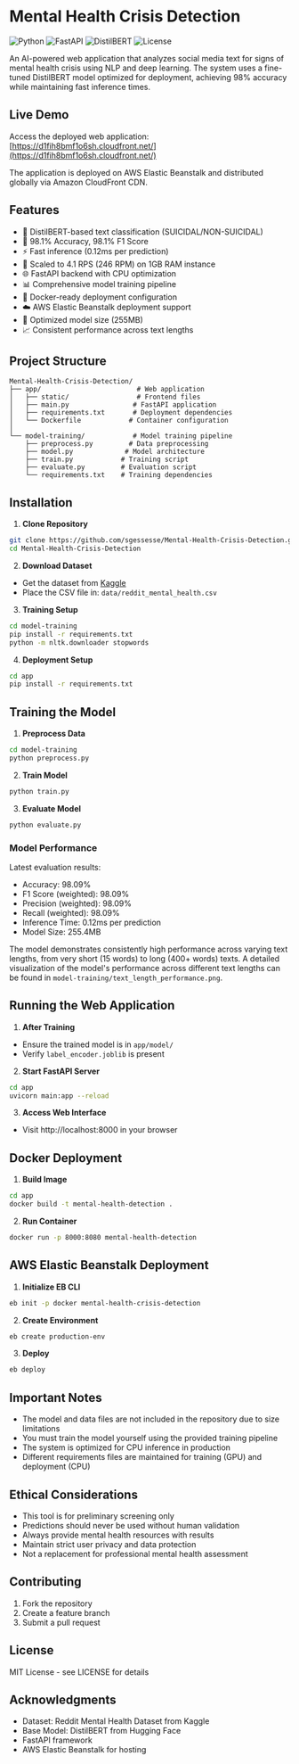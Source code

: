# Mental Health Crisis Detection

![Python](https://img.shields.io/badge/Python-3.9-blue.svg)
![FastAPI](https://img.shields.io/badge/FastAPI-0.104.1-green.svg)
![DistilBERT](https://img.shields.io/badge/DistilBERT-Latest-red.svg)
![License](https://img.shields.io/badge/license-MIT-blue.svg)

An AI-powered web application that analyzes social media text for signs of mental health crisis using NLP and deep learning. The system uses a fine-tuned DistilBERT model optimized for deployment, achieving 98% accuracy while maintaining fast inference times.

## Live Demo

Access the deployed web application:  
[https://d1fih8bmf1o6sh.cloudfront.net/](https://d1fih8bmf1o6sh.cloudfront.net/)

The application is deployed on AWS Elastic Beanstalk and distributed globally via Amazon CloudFront CDN.

## Features

- 🧠 DistilBERT-based text classification (SUICIDAL/NON-SUICIDAL)
- 🎯 98.1% Accuracy, 98.1% F1 Score
- ⚡ Fast inference (0.12ms per prediction)
- 🚀 Scaled to 4.1 RPS (246 RPM) on 1GB RAM instance
- 🌐 FastAPI backend with CPU optimization
- 📊 Comprehensive model training pipeline
- 🐳 Docker-ready deployment configuration
- ☁️ AWS Elastic Beanstalk deployment support
- 💾 Optimized model size (255MB)
- 📈 Consistent performance across text lengths

## Project Structure

```
Mental-Health-Crisis-Detection/
├── app/                        # Web application
│   ├── static/                 # Frontend files
│   ├── main.py                # FastAPI application
│   ├── requirements.txt       # Deployment dependencies
│   └── Dockerfile            # Container configuration
│
└── model-training/            # Model training pipeline
    ├── preprocess.py         # Data preprocessing
    ├── model.py             # Model architecture
    ├── train.py            # Training script
    ├── evaluate.py         # Evaluation script
    └── requirements.txt    # Training dependencies
```

## Installation

1. **Clone Repository**
```bash
git clone https://github.com/sgessesse/Mental-Health-Crisis-Detection.git
cd Mental-Health-Crisis-Detection
```

2. **Download Dataset**
- Get the dataset from [Kaggle](https://www.kaggle.com/datasets/nikhileswarkomati/suicide-watch/data)
- Place the CSV file in: `data/reddit_mental_health.csv`

3. **Training Setup**
```bash
cd model-training
pip install -r requirements.txt
python -m nltk.downloader stopwords
```

4. **Deployment Setup**
```bash
cd app
pip install -r requirements.txt
```

## Training the Model

1. **Preprocess Data**
```bash
cd model-training
python preprocess.py
```

2. **Train Model**
```bash
python train.py
```

3. **Evaluate Model**
```bash
python evaluate.py
```

### Model Performance

Latest evaluation results:
- Accuracy: 98.09%
- F1 Score (weighted): 98.09%
- Precision (weighted): 98.09%
- Recall (weighted): 98.09%
- Inference Time: 0.12ms per prediction
- Model Size: 255.4MB

The model demonstrates consistently high performance across varying text lengths, from very short (15 words) to long (400+ words) texts. A detailed visualization of the model's performance across different text lengths can be found in `model-training/text_length_performance.png`.

## Running the Web Application

1. **After Training**
- Ensure the trained model is in `app/model/`
- Verify `label_encoder.joblib` is present

2. **Start FastAPI Server**
```bash
cd app
uvicorn main:app --reload
```

3. **Access Web Interface**
- Visit http://localhost:8000 in your browser

## Docker Deployment

1. **Build Image**
```bash
cd app
docker build -t mental-health-detection .
```

2. **Run Container**
```bash
docker run -p 8000:8080 mental-health-detection
```

## AWS Elastic Beanstalk Deployment

1. **Initialize EB CLI**
```bash
eb init -p docker mental-health-crisis-detection
```

2. **Create Environment**
```bash
eb create production-env
```

3. **Deploy**
```bash
eb deploy
```

## Important Notes

- The model and data files are not included in the repository due to size limitations
- You must train the model yourself using the provided training pipeline
- The system is optimized for CPU inference in production
- Different requirements files are maintained for training (GPU) and deployment (CPU)

## Ethical Considerations

- This tool is for preliminary screening only
- Predictions should never be used without human validation
- Always provide mental health resources with results
- Maintain strict user privacy and data protection
- Not a replacement for professional mental health assessment

## Contributing

1. Fork the repository
2. Create a feature branch
3. Submit a pull request

## License

MIT License - see LICENSE for details

## Acknowledgments

- Dataset: Reddit Mental Health Dataset from Kaggle
- Base Model: DistilBERT from Hugging Face
- FastAPI framework
- AWS Elastic Beanstalk for hosting